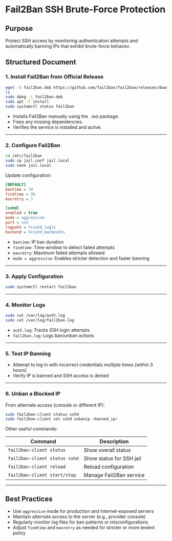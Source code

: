 # Fail2Ban SSH Brute-Force Protection

## Purpose

Protect SSH access by monitoring authentication attempts and automatically banning IPs that exhibit brute-force behavior.

## Structured Document

### 1. Install Fail2Ban from Official Release

```bash
wget -O fail2ban.deb https://github.com/fail2ban/fail2ban/releases/download/1.1.0/fail2ban_1.1.0-1.upstream1_all.deb
ls
sudo dpkg -i fail2ban.deb
sudo apt -f install
sudo systemctl status fail2ban
```

* Installs Fail2Ban manually using the `.deb` package.
* Fixes any missing dependencies.
* Verifies the service is installed and active.

---

### 2. Configure Fail2Ban

```bash
cd /etc/fail2ban
sudo cp jail.conf jail.local
sudo nano jail.local
```

Update configuration:

```ini
[DEFAULT]
bantime = 7d
findtime = 3h
maxretry = 3

[sshd]
enabled = true
mode = aggressive
port = ssh
logpath = %(sshd_log)s
backend = %(sshd_backend)s
```

* `bantime`: IP ban duration
* `findtime`: Time window to detect failed attempts
* `maxretry`: Maximum failed attempts allowed
* `mode = aggressive`: Enables stricter detection and faster banning

---

### 3. Apply Configuration

```bash
sudo systemctl restart fail2ban
```

---

### 4. Monitor Logs

```bash
sudo cat /var/log/auth.log
sudo cat /var/log/fail2ban.log
```

* `auth.log`: Tracks SSH login attempts
* `fail2ban.log`: Logs ban/unban actions

---

### 5. Test IP Banning

* Attempt to log in with incorrect credentials multiple times (within 3 hours)
* Verify IP is banned and SSH access is denied

---

### 6. Unban a Blocked IP

From alternate access (console or different IP):

```bash
sudo fail2ban-client status sshd
sudo fail2ban-client set sshd unbanip <banned_ip>
```

Other useful commands:

| Command                       | Description              |
| ----------------------------- | ------------------------ |
| `fail2ban-client status`      | Show overall status      |
| `fail2ban-client status sshd` | Show status for SSH jail |
| `fail2ban-client reload`      | Reload configuration     |
| `fail2ban-client start/stop`  | Manage Fail2Ban service  |

---

## Best Practices

* Use `aggressive` mode for production and internet-exposed servers
* Maintain alternate access to the server (e.g., provider console)
* Regularly monitor log files for ban patterns or misconfigurations
* Adjust `findtime` and `maxretry` as needed for stricter or more lenient policy

